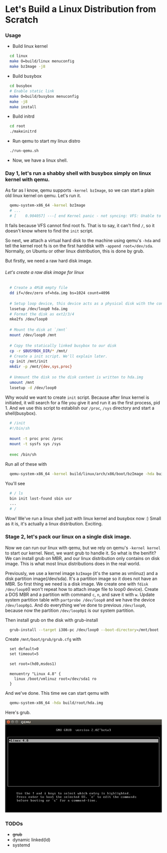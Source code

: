 # Let's Build a Linux Distribution from Scratch

### Usage
- Build linux kernel
```bash
  cd linux
  make O=build/linux menuconfig
  make bzImage -j8
```
- Build busybox
```bash
  cd busybox
  # Enable static link
  make O=build/busybox menuconfig
  make -j8
  make install
```

- Build initrd
```bash
  cd root
  ./makeinitrd
```

- Run qemu to start my linux distro
```bash
  ./run-qemu.sh
```
- Now, we have a linux shell.

### Day 1, let's run a shabby shell with busybox simply on linux kernel with qemu.
As far as I know, qemu supports `-kernel bzImage`, so we can start a plain old linux kernel on qemu. Let's run it.
```bash
  qemu-system-x86_64 -kernel bzImage
  # ...
  # [    0.904057] ---[ end Kernel panic - not syncing: VFS: Unable to mount root fs on unknown-block(0,0)
```
It fails because VFS cannot find root fs. That is to say, it can't find `/`, so it doesn't know where to find the `init` script.

So next, we attach a virtual hard disk to the machine using qemu's `-hda` and tell the kernel root fs is on the first harddisk with `-append root=/dev/sda`. Normally, on Ubuntu or other linux distribution, this is done by grub.

But firstly, we need a raw hard disk image.

###### Let's create a raw disk image for linux
```bash
  # Create a 4MiB empty file 
  dd if=/dev/zero of=hda.img bs=1024 count=4096

  # Setup loop device, this device acts as a physical disk with the content of `hda.img`
  losetup /dev/loop0 hda.img
  # Format the disk as ext2/3/4
  mke2fs /dev/loop0

  # Mount the disk at `/mnt`
  mount /dev/loop0 /mnt

  # Copy the statically linked busybox to our disk
  cp -r $BUSYBOX_DIR/* /mnt/
  # Create a init script. We'll explain later.
  cp init /mnt/init
  mkdir -p /mnt/{dev,sys,proc}

  # Unmount the disk so the disk content is written to hda.img
  umount /mnt
  losetup -d /dev/loop0
```

Why would we want to create `init` script. Because after linux kernel is initiated, it will search for a file you give it and run it as the first process, pid 1. And we use this script to establish our `/proc`, `/sys` directory and start a shell(busybox).
```bash
  # /init
  #!/bin/sh

  mount -t proc proc /proc
  mount -t sysfs sys /sys

  exec /bin/sh
```

Run all of these with
```bash
  qemu-system-x86_64 -kernel build/linux/arch/x86/boot/bzImage -hda build/boot/hda.img -append "root=/dev/sda init=/init"
```
You'll see
```bash
  # / ls
  bin init lost-found sbin usr 
  ...
  # /
```
Wow! We've run a linux shell just with linux kernel and busybox now :)
Small as it is, it's actually a linux distribution.
Exciting.

### Stage 2, let's pack our linux on a single disk image.

Now we can run our linux with qemu, but we rely on qemu's `-kernel kernel` to start our kernel.
Next, we want grub to handle it. So what is the benifit? 
We can install grub on MBR, and our linux distribution only contains on disk image.
This is what most linux distributions does in the real world.

Previously, we use a kernel image `bzImage` (it's the same as vmlinuz) and a disk partition image(/dev/sda). It's a partition image so it does not have an MBR.
So first thing we need is a disk image.
We create one with `fdisk /dev/loop0`(I won't repeat how to attach image file to loop0 device).
Create a DOS MBR and a partition with command `c`, `n`, and save it with `w`.
Update system partition table with `partprobe /dev/loop0` and we have the device `/dev/loop0p1`. 
And do everything we've done to previous `/dev/loop0`, because now the partition `/dev/loop0p1` is our system partition.

Then install grub on the disk with grub-install
```bash
  grub-install --target i386-pc /dev/loop0 --boot-directory=/mnt/boot
```

Create `/mnt/boot/grub/grub.cfg` with
```
  set default=0
  set timeout=5

  set root=(hd0,msdos1)

  menuentry "Linux 4.8" {
    linux /boot/vmlinuz root=/dev/sda1 ro
  }
```
And we've done.
This time we can start qemu with
```bash
  qemu-system-x86_64 -hda build/root/hda.img
```
Here's grub.

![grub1](images/grub1.png)



### TODOs
- ~~grub~~
- dynamic linked(ld)
- systemd
